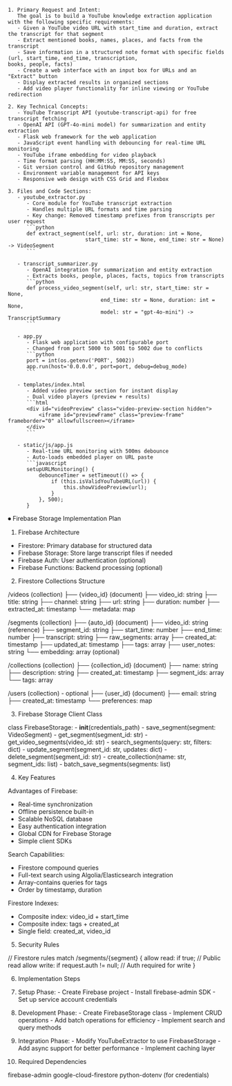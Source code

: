     1. Primary Request and Intent:
       The goal is to build a YouTube knowledge extraction application with the following specific requirements:
       - Given a YouTube video URL with start_time and duration, extract the transcript for that segment
       - Extract mentioned books, names, places, and facts from the transcript
       - Save information in a structured note format with specific fields (url, start_time, end_time, transcription,
    books, people, facts)
       - Create a web interface with an input box for URLs and an "Extract" button
       - Display extracted results in organized sections
       - Add video player functionality for inline viewing or YouTube redirection

    2. Key Technical Concepts:
       - YouTube Transcript API (youtube-transcript-api) for free transcript fetching
       - OpenAI API (GPT-4o-mini model) for summarization and entity extraction
       - Flask web framework for the web application
       - JavaScript event handling with debouncing for real-time URL monitoring
       - YouTube iframe embedding for video playback
       - Time format parsing (HH:MM:SS, MM:SS, seconds)
       - Git version control and GitHub repository management
       - Environment variable management for API keys
       - Responsive web design with CSS Grid and Flexbox

    3. Files and Code Sections:
       - youtube_extractor.py
          - Core module for YouTube transcript extraction
          - Handles multiple URL formats and time parsing
          - Key change: Removed timestamp prefixes from transcripts per user request
          ```python
          def extract_segment(self, url: str, duration: int = None,
                             start_time: str = None, end_time: str = None) -> VideoSegment
          ```

       - transcript_summarizer.py
          - OpenAI integration for summarization and entity extraction
          - Extracts books, people, places, facts, topics from transcripts
          ```python
          def process_video_segment(self, url: str, start_time: str = None,
                                  end_time: str = None, duration: int = None,
                                  model: str = "gpt-4o-mini") -> TranscriptSummary
          ```

       - app.py
          - Flask web application with configurable port
          - Changed from port 5000 to 5001 to 5002 due to conflicts
          ```python
          port = int(os.getenv('PORT', 5002))
          app.run(host='0.0.0.0', port=port, debug=debug_mode)
          ```

       - templates/index.html
          - Added video preview section for instant display
          - Dual video players (preview + results)
          ```html
          <div id="videoPreview" class="video-preview-section hidden">
              <iframe id="previewFrame" class="preview-frame" frameborder="0" allowfullscreen></iframe>
          </div>
          ```

       - static/js/app.js
          - Real-time URL monitoring with 500ms debounce
          - Auto-loads embedded player on URL paste
          ```javascript
          setupURLMonitoring() {
              debounceTimer = setTimeout(() => {
                  if (this.isValidYouTubeURL(url)) {
                      this.showVideoPreview(url);
                  }
              }, 500);
          }

⏺ Firebase Storage Implementation Plan

  1. Firebase Architecture

  - Firestore: Primary database for structured data
  - Firebase Storage: Store large transcript files if needed
  - Firebase Auth: User authentication (optional)
  - Firebase Functions: Backend processing (optional)

  2. Firestore Collections Structure

  /videos (collection)
    ├── {video_id} (document)
        ├── video_id: string
        ├── title: string
        ├── channel: string
        ├── url: string
        ├── duration: number
        ├── extracted_at: timestamp
        └── metadata: map

  /segments (collection)
    ├── {auto_id} (document)
        ├── video_id: string (reference)
        ├── segment_id: string
        ├── start_time: number
        ├── end_time: number
        ├── transcript: string
        ├── raw_segments: array
        ├── created_at: timestamp
        ├── updated_at: timestamp
        ├── tags: array
        ├── user_notes: string
        └── embedding: array (optional)

  /collections (collection)
    ├── {collection_id} (document)
        ├── name: string
        ├── description: string
        ├── created_at: timestamp
        ├── segment_ids: array
        └── tags: array

  /users (collection) - optional
    ├── {user_id} (document)
        ├── email: string
        ├── created_at: timestamp
        └── preferences: map

  3. Firebase Storage Client Class

  class FirebaseStorage:
      - __init__(credentials_path)
      - save_segment(segment: VideoSegment)
      - get_segment(segment_id: str)
      - get_video_segments(video_id: str)
      - search_segments(query: str, filters: dict)
      - update_segment(segment_id: str, updates: dict)
      - delete_segment(segment_id: str)
      - create_collection(name: str, segment_ids: list)
      - batch_save_segments(segments: list)

  4. Key Features

  Advantages of Firebase:
  - Real-time synchronization
  - Offline persistence built-in
  - Scalable NoSQL database
  - Easy authentication integration
  - Global CDN for Firebase Storage
  - Simple client SDKs

  Search Capabilities:
  - Firestore compound queries
  - Full-text search using Algolia/Elasticsearch integration
  - Array-contains queries for tags
  - Order by timestamp, duration

  Firestore Indexes:
  - Composite index: video_id + start_time
  - Composite index: tags + created_at
  - Single field: created_at, video_id

  5. Security Rules

  // Firestore rules
  match /segments/{segment} {
    allow read: if true;  // Public read
    allow write: if request.auth != null;  // Auth required for write
  }

  6. Implementation Steps

  1. Setup Phase:
    - Create Firebase project
    - Install firebase-admin SDK
    - Set up service account credentials
  2. Development Phase:
    - Create FirebaseStorage class
    - Implement CRUD operations
    - Add batch operations for efficiency
    - Implement search and query methods
  3. Integration Phase:
    - Modify YouTubeExtractor to use FirebaseStorage
    - Add async support for better performance
    - Implement caching layer

  7. Required Dependencies

  firebase-admin
  google-cloud-firestore
  python-dotenv (for credentials)
